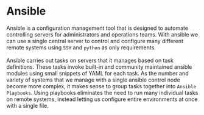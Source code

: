 # Ansible
Ansible is a configuration management tool that is designed to automate controlling servers for administrators and operations teams. With ansible we can use a single central server to control and configure many different remote systems using `SSH` and `python` as only requirements. <br>
<br/>
Ansible carries out tasks on servers that it manages based on task definitions. These tasks invoke built-in and community maintained ansible modules using small snippets of YAML for each task. As the number and variety of systems that we manage with a single ansible control node become more complex, it makes sense to group tasks together into `Ansible Playbooks`. Using playbooks eliminates the need to run many individual tasks on remote systems, instead letting us configure entire environments at once with a single file.
